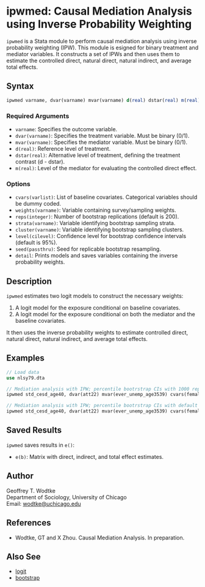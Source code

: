 # ipwmed: Causal Mediation Analysis using Inverse Probability Weighting

`ipwmed` is a Stata module to perform causal mediation analysis using inverse probability weighting (IPW). This module is esigned for binary treatment and mediator variables. It constructs a set of IPWs and then uses them to estimate the controlled direct, natural direct, natural indirect, and average total effects.

## Syntax

```stata
ipwmed varname, dvar(varname) mvar(varname) d(real) dstar(real) m(real) [options]
```

### Required Arguments

- `varname`: Specifies the outcome variable.
- `dvar(varname)`: Specifies the treatment variable. Must be binary (0/1).
- `mvar(varname)`: Specifies the mediator variable. Must be binary (0/1).
- `d(real)`: Reference level of treatment.
- `dstar(real)`: Alternative level of treatment, defining the treatment contrast (d - dstar).
- `m(real)`: Level of the mediator for evaluating the controlled direct effect.

### Options

- `cvars(varlist)`: List of baseline covariates. Categorical variables should be dummy coded.
- `weights(varname)`: Variable containing survey/sampling weights.
- `reps(integer)`: Number of bootstrap replications (default is 200).
- `strata(varname)`: Variable identifying bootstrap sampling strata.
- `cluster(varname)`: Variable identifying bootstrap sampling clusters.
- `level(cilevel)`: Confidence level for bootstrap confidence intervals (default is 95%).
- `seed(passthru)`: Seed for replicable bootstrap resampling.
- `detail`: Prints models and saves variables containing the inverse probability weights.

## Description

`ipwmed` estimates two logit models to construct the necessary weights:

1. A logit model for the exposure conditional on baseline covariates.
2. A logit model for the exposure conditional on both the mediator and the baseline covariates.

It then uses the inverse probability weights to estimate controlled direct, natural direct, natural indirect, and average total effects.

## Examples

```stata
// Load data
use nlsy79.dta

// Mediation analysis with IPW; percentile bootrstrap CIs with 1000 replications
ipwmed std_cesd_age40, dvar(att22) mvar(ever_unemp_age3539) cvars(female black hispan paredu parprof parinc_prank famsize afqt3) d(1) dstar(0) m(0) reps(1000)

// Mediation analysis with IPW; percentile bootrstrap CIs with default settings; print models and save weights
ipwmed std_cesd_age40, dvar(att22) mvar(ever_unemp_age3539) cvars(female black hispan paredu parprof parinc_prank famsize afqt3) d(1) dstar(0) m(0) detail
```

## Saved Results

`ipwmed` saves results in `e()`:

- `e(b)`: Matrix with direct, indirect, and total effect estimates.

## Author

Geoffrey T. Wodtke  
Department of Sociology, University of Chicago  
Email: [wodtke@uchicago.edu](mailto:wodtke@uchicago.edu)

## References

- Wodtke, GT and X Zhou. Causal Mediation Analysis. In preparation.

## Also See

- [logit](https://www.stata.com/manuals/rlogit.pdf)
- [bootstrap](https://www.stata.com/manuals/rbootstrap.pdf)
```
